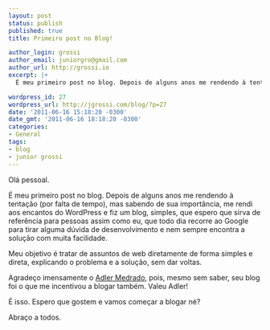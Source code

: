 ```yaml
---
layout: post
status: publish
published: true
title: Primeiro post no Blog!

author_login: grossi
author_email: juniorgro@gmail.com
author_url: http://grossi.io
excerpt: |+
  É meu primeiro post no blog. Depois de alguns anos me rendendo à tentação (por falta de tempo), mas sabendo de sua importância, me rendi aos encantos do WordPress e fiz um blog, simples, que espero que sirva de referência para pessoas assim como eu, que todo dia recorre ao Google para tirar alguma dúvida de desenvolvimento e nem sempre encontra a solução com muita facilidade.

wordpress_id: 27
wordpress_url: http://jgrossi.com/blog/?p=27
date: '2011-06-16 15:18:20 -0300'
date_gmt: '2011-06-16 18:18:20 -0300'
categories:
- General
tags:
- blog
- junior grossi
---
```

<p>Olá pessoal.</p>
<p>É meu primeiro post no blog. Depois de alguns anos me rendendo à tentação (por falta de tempo), mas sabendo de sua importância, me rendi aos encantos do WordPress e fiz um blog, simples, que espero que sirva de referência para pessoas assim como eu, que todo dia recorre ao Google para tirar alguma dúvida de desenvolvimento e nem sempre encontra a solução com muita facilidade.</p>
<p>Meu objetivo é tratar de assuntos de web diretamente de forma simples e direta, explicando o problema e a solução, sem dar voltas.</p>
<p>Agradeço imensamente o <a href="http://adlermedrado.com.br">Adler Medrado</a>, pois, mesmo sem saber, seu blog foi o que me incentivou a blogar também. Valeu Adler!</p>
<p>É isso. Espero que gostem e vamos começar a blogar né?</p>
<p>Abraço a todos.</p>
